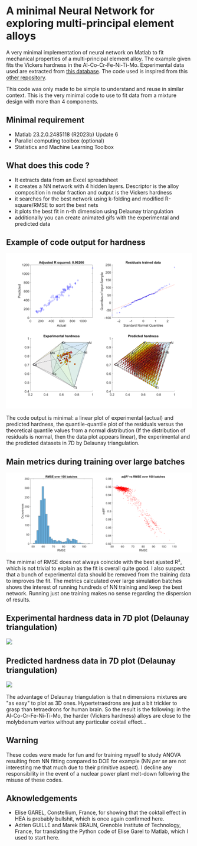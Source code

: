 # A minimal Neural Network for exploring multi-principal element alloys

A very minimal implementation of neural network on Matlab to fit mechanical properties of a multi-principal element alloy. The example given fits the Vickers hardness in the Al-Co-Cr-Fe-Ni-Ti-Mo. Experimental data used are extracted from [this database](https://github.com/CitrineInformatics/MPEA_dataset). The code used is inspired from this [other repository](https://github.com/Raphael-Boichot/Accelerated-exploration-of-multinary-systems).

This code was only made to be simple to understand and reuse in similar context. This is the very minimal code to use to fit data from a mixture design with more than 4 components.

## Minimal requirement
- Matlab 23.2.0.2485118 (R2023b) Update 6
- Parallel computing toolbox (optional)
- Statistics and Machine Learning Toolbox

## What does this code ?
- It extracts data from an Excel spreadsheet
- it creates a NN network with 4 hidden layers. Descriptor is the alloy composition in molar fraction and output is the Vickers hardness
- it searches for the best network using k-folding and modified R-square/RMSE to sort the best nets
- it plots the best fit in n-th dimension using Delaunay triangulation
- additionally you can create animated gifs with the experimental and predicted data

## Example of code output for hardness
![](/Figure.png)

The code output is minimal: a linear plot of experimental (actual) and predicted hardness, the quantile-quantile plot of the residuals versus the theoretical quantile values from a normal distribution (If the distribution of residuals is normal, then the data plot appears linear), the experimental and the predicted datasets in 7D by Delaunay triangulation.

## Main metrics during training over large batches
![](/Metrics.png)

The minimal of RMSE does not always coincide with the best ajusted R², which is not trivial to explain as the fit is overall quite good. I also suspect that a bunch of experimental data should be removed from the training data to improves the fit. The metrics calculated over large simulation batches shows the interest of running hundreds of NN training and keep the best network. Running just one training makes no sense regarding the dispersion of results.

## Experimental hardness data in 7D plot (Delaunay triangulation)
![](/Experimental_animated.gif)

## Predicted hardness data in 7D plot (Delaunay triangulation)
![](/Predicted_animated.gif)

The advantage of Delaunay triangulation is that n dimensions mixtures are "as easy" to plot as 3D ones. Hypertetraedrons are just a bit trickier to grasp than tetraedrons for human brain. So the result is the following: in the Al-Co-Cr-Fe-Ni-Ti-Mo, the harder (Vickers hardness) alloys are close to the molybdenum vertex without any particular coktail effect...

## Warning
These codes were made for fun and for training myself to study ANOVA resulting from NN fitting compared to DOE for example (NN _per se_ are not interesting me that much due to their primitive aspect). I decline any responsibility in the event of a nuclear power plant melt-down following the misuse of these codes.

## Aknowledgements
- Elise GAREL, Constellium, France, for showing that the coktail effect in HEA is probably bullshit, which is once again confirmed here.
- Adrien GUILLE and Marek BRAUN, Grenoble Institute of Technology, France, for translating the Python code of Elise Garel to Matlab, which I used to start here.
